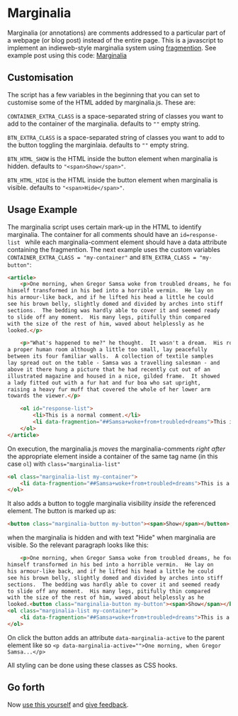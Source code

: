 # Marginalia

Marginalia (or annotations) are comments addressed to a particular part of a webpage (or blog post) instead of the entire page. This is a javascript to implement an indieweb-style marginalia system using [fragmention](http://www.kevinmarks.com/fragmentions.html). See example post using this code: [Marginalia](https://www.kartikprabhu.com/article/marginalia)

## Customisation

The script has a few variables in the beginning that you can set to customise some of the HTML added by marginalia.js. These are:

```CONTAINER_EXTRA_CLASS``` is a space-separated string of classes you want to add to the container of the marginalia. defaults to ```""``` empty string.

```BTN_EXTRA_CLASS``` is a space-separated string of classes you want to add to the button toggling the marginlaia. defaults to ```""``` empty string.

```BTN_HTML_SHOW``` is the HTML inside the button element when marginalia is hidden. defaults to ```"<span>Show</span>"```.

```BTN_HTML_HIDE``` is the HTML inside the button element when marginalia is visible. defaults to ```"<span>Hide</span>"```.


## Usage Example

The marginalia script uses certain mark-up in the HTML to identify marginalia. The container for all comments should have an ```id=response-list ``` while each marginalia-comment element should have a data attribute containing the fragmention. The next example uses the custom variables ```CONTAINER_EXTRA_CLASS = "my-container"``` and ```BTN_EXTRA_CLASS = "my-button"```:

```html
<article>
	<p>One morning, when Gregor Samsa woke from troubled dreams, he found
himself transformed in his bed into a horrible vermin.  He lay on
his armour-like back, and if he lifted his head a little he could
see his brown belly, slightly domed and divided by arches into stiff
sections.  The bedding was hardly able to cover it and seemed ready
to slide off any moment.  His many legs, pitifully thin compared
with the size of the rest of him, waved about helplessly as he
looked.</p>

	<p>"What's happened to me?" he thought.  It wasn't a dream.  His room,
a proper human room although a little too small, lay peacefully
between its four familiar walls.  A collection of textile samples
lay spread out on the table - Samsa was a travelling salesman - and
above it there hung a picture that he had recently cut out of an
illustrated magazine and housed in a nice, gilded frame.  It showed
a lady fitted out with a fur hat and fur boa who sat upright,
raising a heavy fur muff that covered the whole of her lower arm
towards the viewer.</p>

	<ol id="response-list">
		<li>This is a normal comment.</li>
		<li data-fragmention="##Samsa+woke+from+troubled+dreams">This is a marginalia-comment.</li>
	</ol>
</article>
```

On execution, the marginalia.js _moves_ the marginalia-comments _right after_ the appropriate element inside a container of the same tag name (in this case ```ol```) with ``` class="marginalia-list" ```

```html
<ol class="marginalia-list my-container">
	<li data-fragmention="##Samsa+woke+from+troubled+dreams">This is a marginalia-comment.</li>
</ol>
```

It also adds a button to toggle marginalia visibility _inside_ the referenced element. The button is marked up as:

```html
<button class="marginalia-button my-button"><span>Show</span></button>
```
when the marginalia is hidden and with text "Hide" when marginalia are visible. So the relevant paragraph looks like this:

```html
	<p>One morning, when Gregor Samsa woke from troubled dreams, he found
himself transformed in his bed into a horrible vermin.  He lay on
his armour-like back, and if he lifted his head a little he could
see his brown belly, slightly domed and divided by arches into stiff
sections.  The bedding was hardly able to cover it and seemed ready
to slide off any moment.  His many legs, pitifully thin compared
with the size of the rest of him, waved about helplessly as he
looked.<button class="marginalia-button my-button"><span>Show</span></button></p>
<ol class="marginalia-list my-container">
	<li data-fragmention="##Samsa+woke+from+troubled+dreams">This is a marginalia-comment.</li>
</ol>
```

On click the button adds an attribute ``` data-marginalia-active ``` to the parent element like so ```<p data-marginalia-active="">One morning, when Gregor Samsa...</p>```

All styling can be done using these classes as CSS hooks.




## Go forth

Now [use this yourself](https://github.com/kartikprabhu/marginalia) and [give feedback](https://github.com/kartikprabhu/marginalia/issues).
